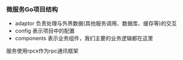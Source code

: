 ### 微服务Go项目结构

* adaptor 负责处理与外界数据(其他服务调用、数据库、缓存等)的交互
* config 表示项目中的配置
* components 表示业务组件，我们主要的业务逻辑都在这里


服务使用rpcx作为rpc通讯框架